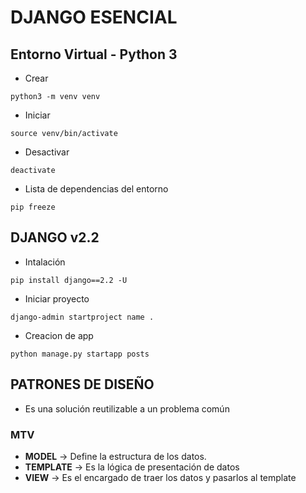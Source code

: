 # DJANGO ESENCIAL

## Entorno Virtual - Python 3
* Crear
```
python3 -m venv venv
```

* Iniciar
```
source venv/bin/activate
```

* Desactivar
```
deactivate
```

* Lista de dependencias del entorno
```
pip freeze
```

## DJANGO v2.2
* Intalación
```
pip install django==2.2 -U
```

* Iniciar proyecto
```
django-admin startproject name .
```

* Creacion de app
```
python manage.py startapp posts
```

## PATRONES DE DISEÑO
* Es una solución reutilizable a un problema común

### MTV
* **MODEL** → Define la estructura de los datos.
* **TEMPLATE** → Es la lógica de presentación de datos
* **VIEW** → Es el encargado de traer los datos y pasarlos al template